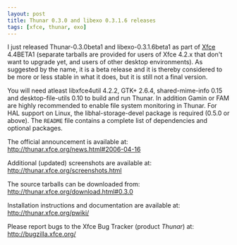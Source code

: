 ```yaml
---
layout: post
title: Thunar 0.3.0 and libexo 0.3.1.6 releases
tags: [xfce, thunar, exo]
---
```


I just released Thunar-0.3.0beta1 and libexo-0.3.1.6beta1 as part of <a href="http://www.xfce.org/">Xfce</a> 4.4BETA1 (separate tarballs are provided for users of Xfce 4.2.x that don't want to upgrade yet, and users of other desktop environments). As suggested by the name, it is a beta release and it is thereby considered to be more or less stable in what it does, but it is still not a final version.

You will need atleast libxfce4util 4.2.2, GTK+ 2.6.4, shared-mime-info 0.15 and desktop-file-utils 0.10 to build and run Thunar. In addition Gamin or FAM are highly recommended to enable file system monitoring in Thunar. For HAL support on Linux, the libhal-storage-devel package is required (0.5.0 or above). The <code>README</code> file contains a complete list of dependencies and optional packages.

The official announcement is available at: <a href="http://thunar.xfce.org/news.html#2006-04-16">http://thunar.xfce.org/news.html#2006-04-16</a>

Additional (updated) screenshots are available at: <a href="http://thunar.xfce.org/screenshots.html">http://thunar.xfce.org/screenshots.html</a>

The source tarballs can be downloaded from: <a href="http://thunar.xfce.org/download.html#0.3.0">http://thunar.xfce.org/download.html#0.3.0</a>

Installation instructions and documentation are available at: <a href="http://thunar.xfce.org/pwiki/">http://thunar.xfce.org/pwiki/</a>

Please report bugs to the Xfce Bug Tracker (product *Thunar*) at: <a href="http://bugzilla.xfce.org/">http://bugzilla.xfce.org/</a>


